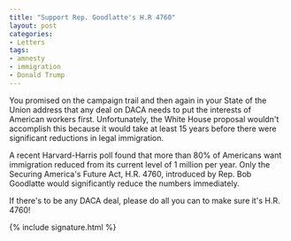 ```yaml
---
title: "Support Rep. Goodlatte's H.R 4760"
layout: post
categories:
- Letters
tags:
- amnesty
- immigration
- Donald Trump
---
```


You promised on the campaign trail and then again in your State of the Union address that any deal on DACA needs to put the interests of American workers first. Unfortunately, the White House proposal wouldn't accomplish this because it would take at least 15 years before there were significant reductions in legal immigration.

A recent Harvard-Harris poll found that more than 80% of Americans want immigration reduced from its current level of 1 million per year. Only the Securing America's Future Act, H.R. 4760, introduced by Rep. Bob Goodlatte would significantly reduce the numbers immediately.

If there's to be any DACA deal, please do all you can to make sure it's H.R. 4760!

{% include signature.html %}
